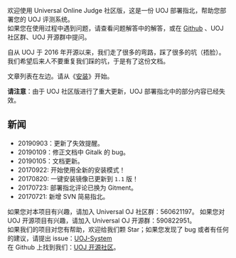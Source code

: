 欢迎使用 Universal Online Judge 社区版，这是一份 UOJ 部署指北，帮助您部署您的 UOJ 评测系统。  
如果您在使用过程中遇到问题，请查看问题解答中的解答，或在 [Github](https://github.com/UniversalOJ/UOJ-System) 、UOJ 社区群、UOJ 开源群中提问。

自从 UOJ 于 2016 年开源以来，我们走了很多的弯路，踩了很多的坑（捂脸）。  
我们希望后来人不要重复我们踩的坑，于是有了这份文档。  

文章列表在左边。请从《[安装](https://universaloj.github.io/post/安装.html)》开始。  

**请注意**：由于 UOJ 社区版进行了重大更新，UOJ 部署指北中的部分内容已经失效。

## 新闻
* 20190903：更新了失效提醒。
* 20190109：修正文档中 Gitalk 的 bug。
* 20190105：文档更新。
* 20170922: 开始使用全新的安装模式！
* 20170820: 一键安装镜像已更新到 `1.1` 版！
* 20170723: 部署指北评论已换为 Gitment。
* 20170721: 新增 SVN 简易指北。


如果您对本项目有兴趣，请加入 Universal OJ 社区群：560621197。
如果您对 UOJ 开源项目有兴趣，请加入 Universal OJ 开源群：590822951。  
如果我们的项目对您有帮助，欢迎给我们颗 Star；如果您发现了 bug 或者有任何的建议，请提出 issue：[UOJ-System](https://github.com/UniversalOJ/UOJ-System)  
在 Github 上找到我们：[UOJ 开源社区](https://github.com/UniversalOJ)。


